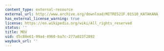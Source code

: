```yaml
---
content_type: external-resource
external_url: http://www.archive.org/download/MITRES21F.01S10_KATAKANA_EXERCISES/1a1.mov
has_external_license_warning: true
license: https://en.wikipedia.org/wiki/All_rights_reserved
status: ''
title: MOV
uid: d5c88e61-99a4-4960-ba7c-277a023f2892
wayback_url: ''
---
```

